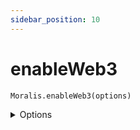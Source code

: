 ```yaml
---
sidebar_position: 10
---
```


# enableWeb3

`Moralis.enableWeb3(options)`

<details><summary>Options</summary><br/>

- `speedyNodeApiKey`
- `provider`
- `connector`
- `privateKey`
- `anyNetwork`
  
</details>
